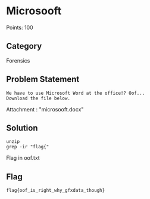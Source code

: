 # Microsooft
Points: 100
## Category
Forensics
## Problem Statement
```
We have to use Microsoft Word at the office!? Oof...
Download the file below.
```
Attachment : "microsooft.docx"
## Solution
```
unzip
grep -ir "flag{"
```
Flag in oof.txt
## Flag
```
flag{oof_is_right_why_gfxdata_though}
```
